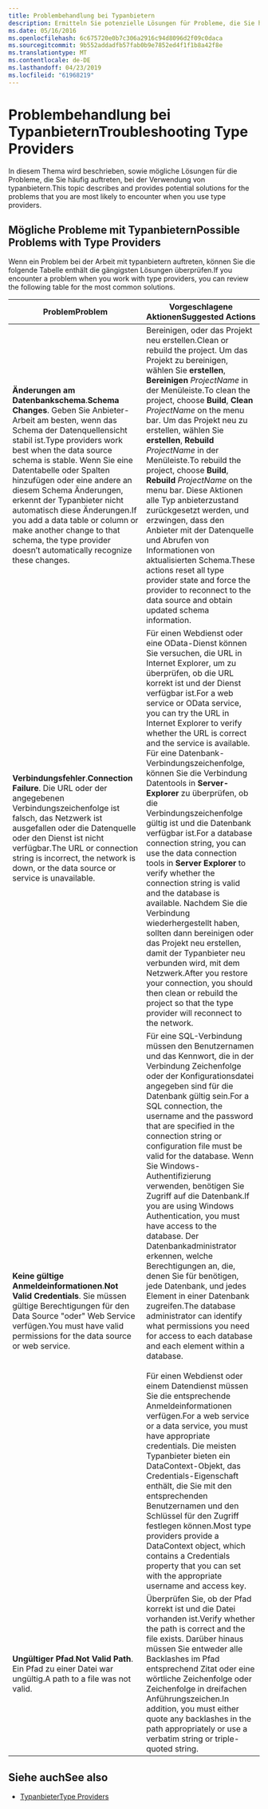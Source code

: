 ```yaml
---
title: Problembehandlung bei Typanbietern
description: Ermitteln Sie potenzielle Lösungen für Probleme, die Sie häufig auftreten, wenn Sie Typanbieter in F# verwenden.
ms.date: 05/16/2016
ms.openlocfilehash: 6c675720e0b7c306a2916c94d8096d2f09c0daca
ms.sourcegitcommit: 9b552addadfb57fab0b9e7852ed4f1f1b8a42f8e
ms.translationtype: MT
ms.contentlocale: de-DE
ms.lasthandoff: 04/23/2019
ms.locfileid: "61968219"
---
```

# <a name="troubleshooting-type-providers"></a><span data-ttu-id="fbbf9-103">Problembehandlung bei Typanbietern</span><span class="sxs-lookup"><span data-stu-id="fbbf9-103">Troubleshooting Type Providers</span></span>

<span data-ttu-id="fbbf9-104">In diesem Thema wird beschrieben, sowie mögliche Lösungen für die Probleme, die Sie häufig auftreten, bei der Verwendung von typanbietern.</span><span class="sxs-lookup"><span data-stu-id="fbbf9-104">This topic describes and provides potential solutions for the problems that you are most likely to encounter when you use type providers.</span></span>

## <a name="possible-problems-with-type-providers"></a><span data-ttu-id="fbbf9-105">Mögliche Probleme mit Typanbietern</span><span class="sxs-lookup"><span data-stu-id="fbbf9-105">Possible Problems with Type Providers</span></span>

<span data-ttu-id="fbbf9-106">Wenn ein Problem bei der Arbeit mit typanbietern auftreten, können Sie die folgende Tabelle enthält die gängigsten Lösungen überprüfen.</span><span class="sxs-lookup"><span data-stu-id="fbbf9-106">If you encounter a problem when you work with type providers, you can review the following table for the most common solutions.</span></span>

|<span data-ttu-id="fbbf9-107">Problem</span><span class="sxs-lookup"><span data-stu-id="fbbf9-107">Problem</span></span>|<span data-ttu-id="fbbf9-108">Vorgeschlagene Aktionen</span><span class="sxs-lookup"><span data-stu-id="fbbf9-108">Suggested Actions</span></span>|
|-------|-----------------|
|<span data-ttu-id="fbbf9-109">**Änderungen am Datenbankschema**.</span><span class="sxs-lookup"><span data-stu-id="fbbf9-109">**Schema Changes**.</span></span> <span data-ttu-id="fbbf9-110">Geben Sie Anbieter-Arbeit am besten, wenn das Schema der Datenquellensicht stabil ist.</span><span class="sxs-lookup"><span data-stu-id="fbbf9-110">Type providers work best  when the data source schema is stable.</span></span> <span data-ttu-id="fbbf9-111">Wenn Sie eine Datentabelle oder Spalten hinzufügen oder eine andere an diesem Schema Änderungen, erkennt der Typanbieter nicht automatisch diese Änderungen.</span><span class="sxs-lookup"><span data-stu-id="fbbf9-111">If you add a data table or column or make another change to that schema, the type provider doesn’t automatically recognize these changes.</span></span>|<span data-ttu-id="fbbf9-112">Bereinigen, oder das Projekt neu erstellen.</span><span class="sxs-lookup"><span data-stu-id="fbbf9-112">Clean or rebuild the project.</span></span> <span data-ttu-id="fbbf9-113">Um das Projekt zu bereinigen, wählen Sie **erstellen**, **Bereinigen** *ProjectName* in der Menüleiste.</span><span class="sxs-lookup"><span data-stu-id="fbbf9-113">To clean the project, choose **Build**, **Clean** *ProjectName* on the menu bar.</span></span> <span data-ttu-id="fbbf9-114">Um das Projekt neu zu erstellen, wählen Sie **erstellen**, **Rebuild** *ProjectName* in der Menüleiste.</span><span class="sxs-lookup"><span data-stu-id="fbbf9-114">To rebuild the project, choose **Build**, **Rebuild** *ProjectName* on the menu bar.</span></span> <span data-ttu-id="fbbf9-115">Diese Aktionen alle Typ anbieterzustand zurückgesetzt werden, und erzwingen, dass den Anbieter mit der Datenquelle und Abrufen von Informationen von aktualisierten Schema.</span><span class="sxs-lookup"><span data-stu-id="fbbf9-115">These actions reset all type provider state and force the provider to reconnect to the data source and obtain updated schema information.</span></span>|
|<span data-ttu-id="fbbf9-116">**Verbindungsfehler**.</span><span class="sxs-lookup"><span data-stu-id="fbbf9-116">**Connection Failure**.</span></span> <span data-ttu-id="fbbf9-117">Die URL oder der angegebenen Verbindungszeichenfolge ist falsch, das Netzwerk ist ausgefallen oder die Datenquelle oder den Dienst ist nicht verfügbar.</span><span class="sxs-lookup"><span data-stu-id="fbbf9-117">The URL or connection string is incorrect, the network is down, or the data source or service is unavailable.</span></span>|<span data-ttu-id="fbbf9-118">Für einen Webdienst oder eine OData-Dienst können Sie versuchen, die URL in Internet Explorer, um zu überprüfen, ob die URL korrekt ist und der Dienst verfügbar ist.</span><span class="sxs-lookup"><span data-stu-id="fbbf9-118">For a web service or OData service, you can try the URL in Internet Explorer to verify whether the URL is correct and the service is available.</span></span> <span data-ttu-id="fbbf9-119">Für eine Datenbank-Verbindungszeichenfolge, können Sie die Verbindung Datentools in **Server-Explorer** zu überprüfen, ob die Verbindungszeichenfolge gültig ist und die Datenbank verfügbar ist.</span><span class="sxs-lookup"><span data-stu-id="fbbf9-119">For a database connection string, you can use the data connection tools in **Server Explorer** to verify whether the connection string is valid and the database is available.</span></span> <span data-ttu-id="fbbf9-120">Nachdem Sie die Verbindung wiederhergestellt haben, sollten dann bereinigen oder das Projekt neu erstellen, damit der Typanbieter neu verbunden wird, mit dem Netzwerk.</span><span class="sxs-lookup"><span data-stu-id="fbbf9-120">After you restore your connection, you should then clean or rebuild the project so that the type provider will reconnect to the network.</span></span>|
|<span data-ttu-id="fbbf9-121">**Keine gültige Anmeldeinformationen**.</span><span class="sxs-lookup"><span data-stu-id="fbbf9-121">**Not Valid Credentials**.</span></span> <span data-ttu-id="fbbf9-122">Sie müssen gültige Berechtigungen für den Data Source "oder" Web Service verfügen.</span><span class="sxs-lookup"><span data-stu-id="fbbf9-122">You must have valid permissions for the data source or web service.</span></span>|<span data-ttu-id="fbbf9-123">Für eine SQL-Verbindung müssen den Benutzernamen und das Kennwort, die in der Verbindung Zeichenfolge oder der Konfigurationsdatei angegeben sind für die Datenbank gültig sein.</span><span class="sxs-lookup"><span data-stu-id="fbbf9-123">For a SQL connection, the username and the password that are specified in the connection string or configuration file must be valid for the database.</span></span> <span data-ttu-id="fbbf9-124">Wenn Sie Windows-Authentifizierung verwenden, benötigen Sie Zugriff auf die Datenbank.</span><span class="sxs-lookup"><span data-stu-id="fbbf9-124">If you are using Windows Authentication, you must have access to the database.</span></span> <span data-ttu-id="fbbf9-125">Der Datenbankadministrator erkennen, welche Berechtigungen an, die, denen Sie für benötigen, jede Datenbank, und jedes Element in einer Datenbank zugreifen.</span><span class="sxs-lookup"><span data-stu-id="fbbf9-125">The database administrator can identify what permissions you need for access to each database and each element within a database.</span></span><br /><br /><span data-ttu-id="fbbf9-126">Für einen Webdienst oder einem Datendienst müssen Sie die entsprechende Anmeldeinformationen verfügen.</span><span class="sxs-lookup"><span data-stu-id="fbbf9-126">For a web service or a data service, you must have appropriate credentials.</span></span> <span data-ttu-id="fbbf9-127">Die meisten Typanbieter bieten ein DataContext-Objekt, das Credentials-Eigenschaft enthält, die Sie mit den entsprechenden Benutzernamen und den Schlüssel für den Zugriff festlegen können.</span><span class="sxs-lookup"><span data-stu-id="fbbf9-127">Most type providers provide a DataContext object, which contains a Credentials property that you can set with the appropriate username and access key.</span></span>|
|<span data-ttu-id="fbbf9-128">**Ungültiger Pfad**.</span><span class="sxs-lookup"><span data-stu-id="fbbf9-128">**Not Valid Path**.</span></span> <span data-ttu-id="fbbf9-129">Ein Pfad zu einer Datei war ungültig.</span><span class="sxs-lookup"><span data-stu-id="fbbf9-129">A path to a file was not valid.</span></span>|<span data-ttu-id="fbbf9-130">Überprüfen Sie, ob der Pfad korrekt ist und die Datei vorhanden ist.</span><span class="sxs-lookup"><span data-stu-id="fbbf9-130">Verify whether the path is correct and the file exists.</span></span> <span data-ttu-id="fbbf9-131">Darüber hinaus müssen Sie entweder alle Backlashes im Pfad entsprechend Zitat oder eine wörtliche Zeichenfolge oder Zeichenfolge in dreifachen Anführungszeichen.</span><span class="sxs-lookup"><span data-stu-id="fbbf9-131">In addition, you must either quote any backlashes in the path appropriately or use a verbatim string or triple-quoted string.</span></span>|

## <a name="see-also"></a><span data-ttu-id="fbbf9-132">Siehe auch</span><span class="sxs-lookup"><span data-stu-id="fbbf9-132">See also</span></span>

- [<span data-ttu-id="fbbf9-133">Typanbieter</span><span class="sxs-lookup"><span data-stu-id="fbbf9-133">Type Providers</span></span>](index.md)